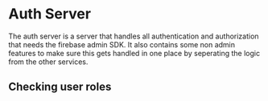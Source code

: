 # Auth Server
The auth server is a server that handles all authentication and authorization that needs the firebase admin SDK. It also contains some non admin features to make sure this gets handled in one place by seperating the logic from the other services. 

## Checking user roles
